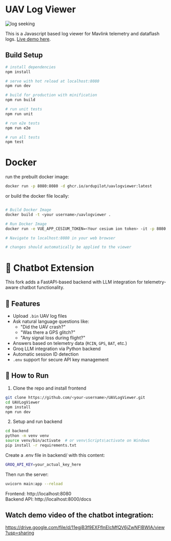 # UAV Log Viewer

![log seeking](preview.gif "Logo Title Text 1")

 This is a Javascript based log viewer for Mavlink telemetry and dataflash logs.
 [Live demo here](http://plot.ardupilot.org).

## Build Setup

``` bash
# install dependencies
npm install

# serve with hot reload at localhost:8080
npm run dev

# build for production with minification
npm run build

# run unit tests
npm run unit

# run e2e tests
npm run e2e

# run all tests
npm test
```

# Docker

run the prebuilt docker image:

``` bash
docker run -p 8080:8080 -d ghcr.io/ardupilot/uavlogviewer:latest

```

or build the docker file locally:

``` bash

# Build Docker Image
docker build -t <your username>/uavlogviewer .

# Run Docker Image
docker run -e VUE_APP_CESIUM_TOKEN=<Your cesium ion token> -it -p 8080:8080 -v ${PWD}:/usr/src/app <your username>/uavlogviewer

# Navigate to localhost:8080 in your web browser

# changes should automatically be applied to the viewer

```

# 🧠 Chatbot Extension   
This fork adds a FastAPI-based backend with LLM integration for telemetry-aware chatbot functionality.

## 🚀 Features

- Upload `.bin` UAV log files
- Ask natural language questions like:
  - "Did the UAV crash?"
  - "Was there a GPS glitch?"
  - "Any signal loss during flight?"
- Answers based on telemetry data (`RCIN`, `GPS`, `BAT`, etc.)
- Groq LLM integration via Python backend
- Automatic session ID detection
- `.env` support for secure API key management

## 🧪 How to Run
1. Clone the repo and install frontend

```bash
git clone https://github.com/<your-username>/UAVLogViewer.git
cd UAVLogViewer
npm install
npm run dev
```

2. Setup and run backend

```bash
cd backend
python -m venv venv
source venv/bin/activate  # or venv\Scripts\activate on Windows
pip install -r requirements.txt
```

Create a .env file in backend/ with this content:
```bash
GROQ_API_KEY=your_actual_key_here
```

Then run the server:
```bash
uvicorn main:app --reload
```
Frontend: http://localhost:8080  
Backend API: http://localhost:8000/docs

## Watch demo video of the chatbot integration:
https://drive.google.com/file/d/11egjB3f9EXFflnEIcMfQV6jZwNFlBWIA/view?usp=sharing